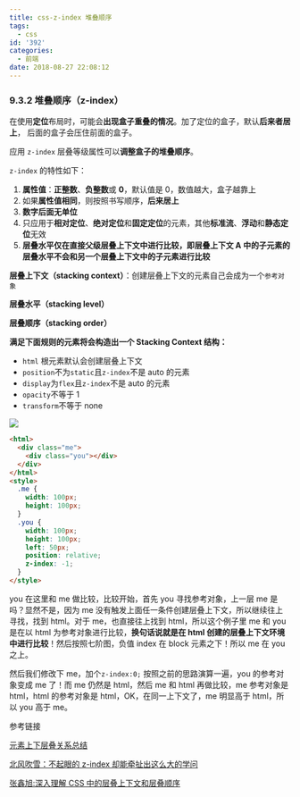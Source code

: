```yaml
---
title: css-z-index 堆叠顺序
tags:
  - css
id: '392'
categories:
  - 前端
date: 2018-08-27 22:08:12
---
```


### 9.3.2 堆叠顺序（z-index）

在使用**定位**布局时，可能会**出现盒子重叠的情况**。加了定位的盒子，默认**后来者居上**， 后面的盒子会压住前面的盒子。

应用 `z-index` 层叠等级属性可以**调整盒子的堆叠顺序**。

`z-index` 的特性如下：

1. **属性值**：**正整数**、**负整数**或 **0**，默认值是 0，数值越大，盒子越靠上
2. 如果**属性值相同**，则按照书写顺序，**后来居上**
3. **数字后面无单位**
4. 只应用于**相对定位**、**绝对定位**和**固定定位**的元素，其他**标准流**、**浮动**和**静态定位**无效
5. **层叠水平仅在直接父级层叠上下文中进行比较，即层叠上下文 A 中的子元素的层叠水平不会和另一个层叠上下文中的子元素进行比较**

**层叠上下文（stacking context）**：创建层叠上下文的元素自己会成为一个`参考对象`

**层叠水平（stacking level）**

**层叠顺序（stacking order）**

**满足下面规则的元素将会构造出一个 Stacking Context 结构：**

- `html` 根元素默认会创建层叠上下文
- `position`不为`static`且`z-index`不是 auto 的元素
- `display`为`flex`且`z-index`不是 auto 的元素
- `opacity`不等于 1
- `transform`不等于 none

![](https://cdn.jsdelivr.net/gh/wqdygkd/my-script@img/img/20210102204249.png)

```html
<html>
  <div class="me">
    <div class="you"></div>
  </div>
</html>
<style>
  .me {
    width: 100px;
    height: 100px;
  }
  .you {
    width: 100px;
    height: 100px;
    left: 50px;
    position: relative;
    z-index: -1;
  }
</style>
```

you 在这里和 me 做比较，比较开始，首先 you 寻找参考对象，上一层 me 是吗？显然不是，因为 me 没有触发上面任一条件创建层叠上下文，所以继续往上寻找，找到 html。对于 me，也直接往上找到 html，所以这个例子里 me 和 you 是在以 html 为参考对象进行比较，**换句话说就是在 html 创建的层叠上下文环境中进行比较**！然后按照七阶图，负值 index 在 block 元素之下！所以 me 在 you 之上。

然后我们修改下 me，加个`z-index:0;` 按照之前的思路演算一遍，you 的参考对象变成 me 了！而 me 仍然是 html，然后 me 和 html 再做比较，me 参考对象是 html，html 的参考对象是 html，OK，在同一上下文了，me 明显高于 html，所以 you 高于 me。

参考链接

[元素上下层叠关系总结](https://segmentfault.com/a/1190000005354175?utm_source=tag-newest)

[ 北风吹雪：不起眼的 z-index 却能牵扯出这么大的学问](http://www.cnblogs.com/bfgis/p/5440956.html)

[张鑫旭:深入理解 CSS 中的层叠上下文和层叠顺序](https://www.zhangxinxu.com/wordpress/2016/01/understand-css-stacking-context-order-z-index/)

